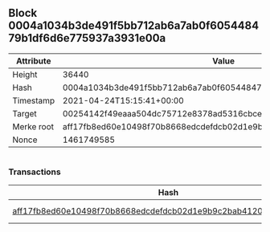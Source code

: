 ## Block 0004a1034b3de491f5bb712ab6a7ab0f605448479b1df6d6e775937a3931e00a

Attribute | Value
--- | ---
Height | 36440
Hash | 0004a1034b3de491f5bb712ab6a7ab0f605448479b1df6d6e775937a3931e00a
Timestamp | 2021-04-24T15:15:41+00:00
Target | 00254142f49eaaa504dc75712e8378ad5316cbcead634704b3734b6271167cc4
Merke root | aff17fb8ed60e10498f70b8668edcdefdcb02d1e9b9c2bab41204937d133eb18
Nonce | 1461749585

```

```

### Transactions

Hash | Amount
--- | ---
[aff17fb8ed60e10498f70b8668edcdefdcb02d1e9b9c2bab41204937d133eb18](aff17fb8ed60e10498f70b8668edcdefdcb02d1e9b9c2bab41204937d133eb18.md) | 10.00000000 SKEPTI 
